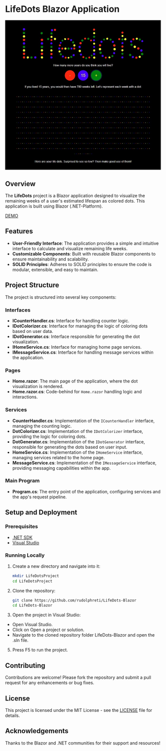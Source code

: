 
# LifeDots Blazor Application

[![Screenshot](screen.jpg)](https://rudolphreti.github.io/LifeDots-Blazor/)


## Overview

The **LifeDots** project is a Blazor application designed to visualize the remaining weeks of a user's estimated lifespan as colored dots. This application is built using Blazor (.NET-Platform).

[DEMO](https://rudolphreti.github.io/LifeDots-Blazor/)

## Features

- **User-Friendly Interface**: The application provides a simple and intuitive interface to calculate and visualize remaining life weeks.
- **Customizable Components**: Built with reusable Blazor components to ensure maintainability and scalability.
- **SOLID Principles**: Adheres to SOLID principles to ensure the code is modular, extensible, and easy to maintain.

## Project Structure

The project is structured into several key components:

### Interfaces
- **ICounterHandler.cs**: Interface for handling counter logic.
- **IDotColorizer.cs**: Interface for managing the logic of coloring dots based on user data.
- **IDotGenerator.cs**: Interface responsible for generating the dot visualization.
- **IHomeService.cs**: Interface for managing home page services.
- **IMessageService.cs**: Interface for handling message services within the application.

### Pages
- **Home.razor**: The main page of the application, where the dot visualization is rendered.
- **Home.razor.cs**: Code-behind for `Home.razor` handling logic and interactions.

### Services
- **CounterHandler.cs**: Implementation of the `ICounterHandler` interface, managing the counting logic.
- **DotColorizer.cs**: Implementation of the `IDotColorizer` interface, providing the logic for coloring dots.
- **DotGenerator.cs**: Implementation of the `IDotGenerator` interface, responsible for generating the dots based on user input.
- **HomeService.cs**: Implementation of the `IHomeService` interface, managing services related to the home page.
- **MessageService.cs**: Implementation of the `IMessageService` interface, providing messaging capabilities within the app.

### Main Program
- **Program.cs**: The entry point of the application, configuring services and the app's request pipeline.

## Setup and Deployment

### Prerequisites

- [.NET SDK](https://dotnet.microsoft.com/download)
- [Visual Studio](https://visualstudio.microsoft.com/)

### Running Locally

1. Create a new directory and navigate into it:
   ```bash
   mkdir LifeDotsProject
   cd LifeDotsProject
   ```

2. Clone the repository:
   ```bash
   git clone https://github.com/rudolphreti/LifeDots-Blazor
   cd LifeDots-Blazor
   ```

3. Open the project in Visual Studio:
* Open Visual Studio.
* Click on Open a project or solution.
* Navigate to the cloned repository folder LifeDots-Blazor and open the .sln file.

5. Press F5 to run the project.

## Contributing

Contributions are welcome! Please fork the repository and submit a pull request for any enhancements or bug fixes.

## License

This project is licensed under the MIT License - see the [LICENSE](LICENSE) file for details.

## Acknowledgements
Thanks to the Blazor and .NET communities for their support and resources!
